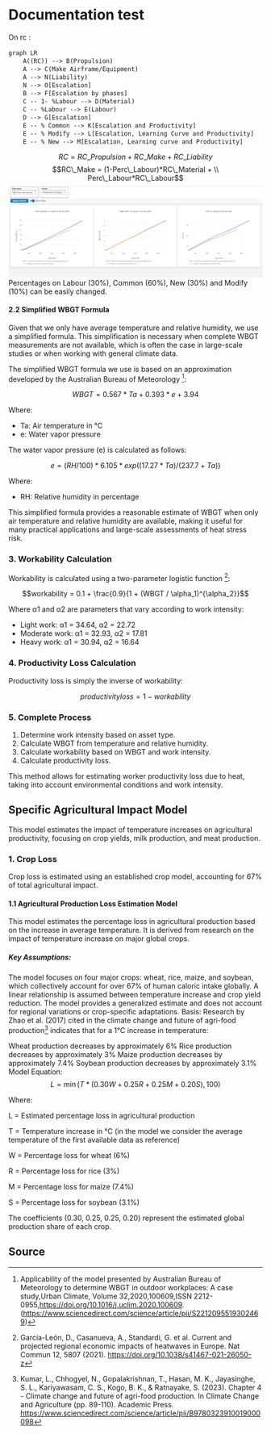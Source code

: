 # Documentation test

On rc :

```mermaid
graph LR
    A((RC)) --> B(Propulsion)
    A --> C(Make Airframe/Equipment)
    A --> N(Liability)
    N --> O[Escalation]
    B --> F[Escalation by phases]
    C -- 1- %Labour --> D(Material)
    C -- %Labour --> E(Labour)
    D --> G[Escalation]
    E -- % Common --> K[Escalation and Productivity]
    E -- % Modify --> L[Escalation, Learning Curve and Productivity]
    E -- % New --> M[Escalation, Learning curve and Productivity]
```

$$RC = RC\_Propulsion + RC\_Make + RC\_Liability$$
$$RC\_Make = (1-Perc\_Labour)*RC\_Material + \\
Perc\_Labour*RC\_Labour$$
![Test Image](test_doc_image.PNG)
Percentages on Labour (30%), Common (60%), New (30%) and Modify (10%) can be easily changed.


#### 2.2 Simplified WBGT Formula

Given that we only have average temperature and relative humidity, we use a simplified formula. This simplification is necessary when complete WBGT 
measurements are not available, which is often the case in large-scale studies or when working with general climate data.

The simplified WBGT formula we use is based on an approximation developed by the Australian Bureau of Meteorology [^1]:

$$WBGT = 0.567 * Ta + 0.393 * e + 3.94$$

Where:
- Ta: Air temperature in °C
- e: Water vapor pressure

The water vapor pressure (e) is calculated as follows:

$$e = (RH / 100) * 6.105 * exp((17.27 * Ta) / (237.7 + Ta))$$

Where:
- RH: Relative humidity in percentage

This simplified formula provides a reasonable estimate of WBGT when only air 
temperature and relative humidity are available, making it useful for many 
practical applications and large-scale assessments of heat stress risk.

### 3. Workability Calculation

Workability is calculated using a two-parameter logistic function [^2]:

$$workability = 0.1 + \frac{0.9}{1 + (WBGT / \alpha_1)^{\alpha_2}}$$

Where α1 and α2 are parameters that vary according to work intensity:

- Light work: α1 = 34.64, α2 = 22.72
- Moderate work: α1 = 32.93, α2 = 17.81
- Heavy work: α1 = 30.94, α2 = 16.64

### 4. Productivity Loss Calculation

Productivity loss is simply the inverse of workability:

$$productivity loss = 1 - workability$$ 

### 5. Complete Process

1. Determine work intensity based on asset type.
2. Calculate WBGT from temperature and relative humidity.
3. Calculate workability based on WBGT and work intensity.
4. Calculate productivity loss.

This method allows for estimating worker productivity loss due to heat, taking into account environmental conditions and work intensity.

## Specific Agricultural Impact Model

This model estimates the impact of temperature increases on agricultural productivity, focusing on crop yields, milk production, and 
meat production.

### 1. Crop Loss
Crop loss is estimated using an established crop model, accounting for 67% of total agricultural impact.

#### 1.1 Agricultural Production Loss Estimation Model
This model estimates the percentage loss in agricultural production based on the increase in average temperature. It is derived from research on the impact of temperature increase on major global crops.

##### Key Assumptions:

The model focuses on four major crops: wheat, rice, maize, and soybean, which collectively account for over 67% of human caloric intake globally.
A linear relationship is assumed between temperature increase and crop yield reduction.
The model provides a generalized estimate and does not account for regional variations or crop-specific adaptations.
Basis:
Research by Zhao et al. (2017) cited in the climate change and future of agri-food production[^3]  indicates that for a 1°C increase in temperature:

Wheat production decreases by approximately 6%
Rice production decreases by approximately 3%
Maize production decreases by approximately 7.4%
Soybean production decreases by approximately 3.1%
Model Equation:
$$L = \min(T * (0.30W + 0.25R + 0.25M + 0.20S), 100)$$

Where:

L = Estimated percentage loss in agricultural production

T = Temperature increase in °C (in the model we consider the average temperature of the first available data as reference)

W = Percentage loss for wheat (6%)

R = Percentage loss for rice (3%)

M = Percentage loss for maize (7.4%)

S = Percentage loss for soybean (3.1%)

The coefficients (0.30, 0.25, 0.25, 0.20) represent the estimated global production share of each crop. 


## Source

[^1]: Applicability of the model presented by Australian Bureau of Meteorology to determine WBGT in outdoor workplaces: A case study,Urban Climate,
Volume 32,2020,100609,ISSN 2212-0955,https://doi.org/10.1016/j.uclim.2020.100609. (https://www.sciencedirect.com/science/article/pii/S2212095519302469)

[^2]: García-León, D., Casanueva, A., Standardi, G. et al. Current and projected regional economic impacts of heatwaves in Europe. Nat Commun 12, 5807 (2021). https://doi.org/10.1038/s41467-021-26050-z

[^3]: Kumar, L., Chhogyel, N., Gopalakrishnan, T., Hasan, M. K., Jayasinghe, S. L., Kariyawasam, C. S., Kogo, B. K., & Ratnayake, S. 
(2023). Chapter 4 - Climate change and future of agri-food production. In Climate Change and Agriculture (pp. 89-110). Academic Press. 
https://www.sciencedirect.com/science/article/pii/B9780323910019000098